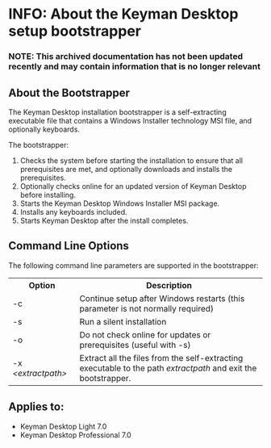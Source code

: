 # INFO: About the Keyman Desktop setup bootstrapper

### **NOTE**: This archived documentation has not been updated recently and may contain information that is no longer relevant


<h2>About the Bootstrapper</h2>

<p>The Keyman Desktop installation bootstrapper is a self-extracting executable file that contains a Windows Installer technology MSI file, and optionally keyboards.</p>

<p>The bootstrapper:</p>

<ol>
<li>Checks the system before starting the installation to ensure that all prerequisites are met, and optionally downloads and installs the prerequisites.</li>
<li>Optionally checks online for an updated version of Keyman Desktop before installing.</li>
<li>Starts the Keyman Desktop Windows Installer MSI package.</li>
<li>Installs any keyboards included.</li>
<li>Starts Keyman Desktop after the install completes.</li>
</ol>

<h2>Command Line Options</h2>

<p>The following command line parameters are supported in the bootstrapper:</p>

<table class='display'><tr><th>Option</th><th>Description</th></tr>

<tr><td>-c</td><td>Continue setup after Windows restarts (this parameter is not normally required)</td></tr>
<tr><td>-s</td><td>Run a silent installation</td></tr>
<tr><td>-o</td><td>Do not check online for updates or prerequisites (useful with -s)</td></tr>
<tr><td>-x <i>&lt;extractpath&gt;</i></td><td>Extract all the files from the self-extracting executable to the path <i>extractpath</i> and exit the bootstrapper.</td></tr>
</table>


## Applies to:
 * Keyman Desktop Light 7.0
 * Keyman Desktop Professional 7.0
